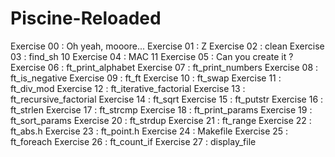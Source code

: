 # Piscine-Reloaded

Exercise 00 : Oh yeah, mooore...
Exercise 01 : Z
Exercise 02 : clean
Exercise 03 : find_sh 10
Exercise 04 : MAC 11
Exercise 05 : Can you create it ?
Exercise 06 : ft_print_alphabet
Exercise 07 : ft_print_numbers
Exercise 08 : ft_is_negative
Exercise 09 : ft_ft
Exercise 10 : ft_swap
Exercise 11 : ft_div_mod
Exercise 12 : ft_iterative_factorial
Exercise 13 : ft_recursive_factorial
Exercise 14 : ft_sqrt
Exercise 15 : ft_putstr
Exercise 16 : ft_strlen
Exercise 17 : ft_strcmp
Exercise 18 : ft_print_params
Exercise 19 : ft_sort_params
Exercise 20 : ft_strdup
Exercise 21 : ft_range
Exercise 22 : ft_abs.h
Exercise 23 : ft_point.h
Exercise 24 : Makefile
Exercise 25 : ft_foreach
Exercise 26 : ft_count_if
Exercise 27 : display_file
